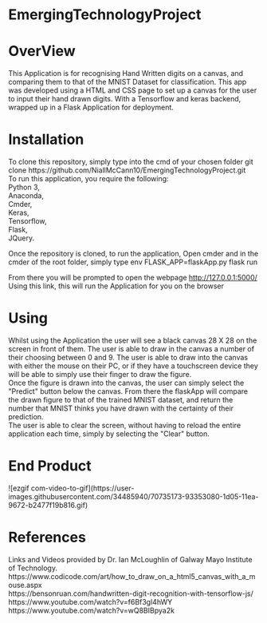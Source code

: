 # EmergingTechnologyProject

<h1>OverView</h1>
This Application is for recognising Hand Written digits on a canvas, and comparing them to that of the MNIST Dataset for classification. This app was developed using a HTML and CSS page to set up a canvas for the user to input their hand drawn digits. With a Tensorflow and keras backend, wrapped up in a Flask Application for deployment.

<h1>Installation</h1>
To clone this repository, simply type into the cmd of your chosen folder git clone https://github.com/NiallMcCann10/EmergingTechnologyProject.git
<br>
To run this application, you require the following:<br>
    Python 3,<br>
    Anaconda,<br>
    Cmder,<br>
    Keras,<br>
    Tensorflow,<br>
    Flask,<br>
    JQuery.<br>
    
Once the repository is cloned, to run the application, Open cmder and in the cmder of the root folder, simply type env FLASK_APP=flaskApp.py flask run<br>

From there you will be prompted to open the webpage http://127.0.0.1:5000/<br>
Using this link, this will run the Application for you on the browser

<h1>Using</h1>
Whilst using the Application the user will see a black canvas 28 X 28 on the screen in front of them. The user is able to draw in the canvas a number of their choosing between 0 and 9. The user is able to draw into the canvas with either the mouse on their PC, or if they have a touchscreen device they will be able to simply use their finger to draw the figure.<br>
Once the figure is drawn into the canvas, the user can simply select the "Predict" button below the canvas. From there the flaskApp will compare the drawn figure to that of the trained MNIST dataset, and return the number that MNIST thinks you have drawn with the certainty of their prediction.<br>
The user is able to clear the screen, without having to reload the entire application each time, simply by selecting the "Clear" button.

<h1>End Product</h1>
![ezgif com-video-to-gif](https://user-images.githubusercontent.com/34485940/70735173-93353080-1d05-11ea-9672-b2477f19b816.gif)


<h1>References</h1>
Links and Videos provided by Dr. Ian McLoughlin of Galway Mayo Institute of Technology.<br>
https://www.codicode.com/art/how_to_draw_on_a_html5_canvas_with_a_mouse.aspx<br>
https://bensonruan.com/handwritten-digit-recognition-with-tensorflow-js/<br>
https://www.youtube.com/watch?v=f6Bf3gl4hWY<br>
https://www.youtube.com/watch?v=wQ8BIBpya2k<br>
